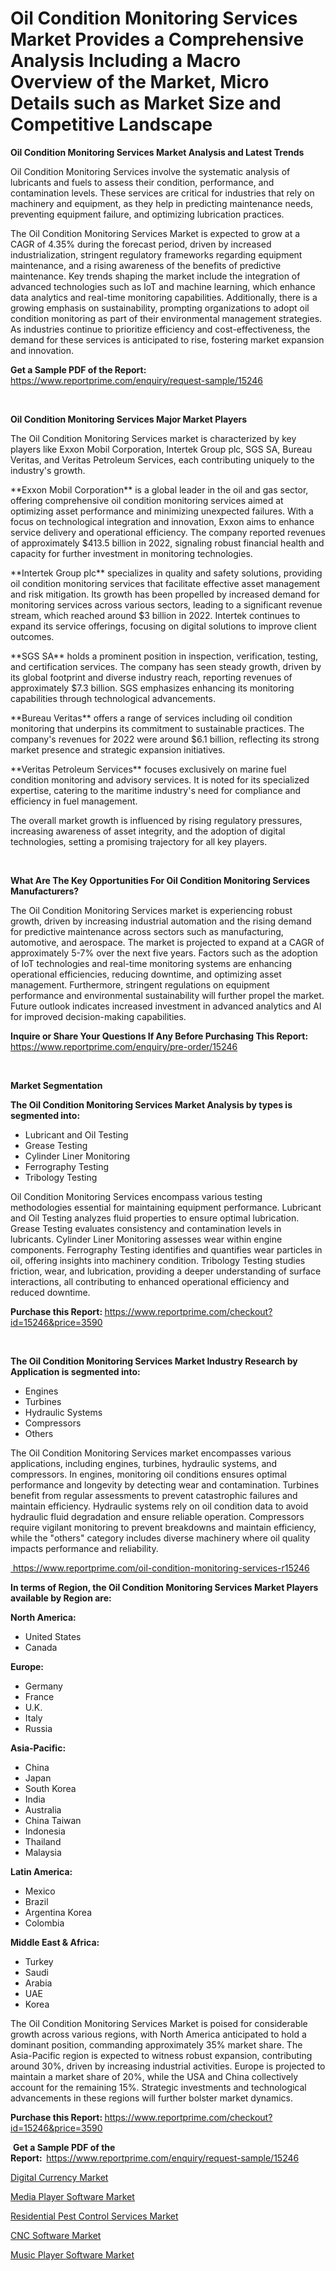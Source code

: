 <p><h1>Oil Condition Monitoring Services Market Provides a Comprehensive Analysis Including a Macro Overview of the Market, Micro Details such as Market Size and Competitive Landscape</h1></p><p><strong>Oil Condition Monitoring Services Market Analysis and Latest Trends</strong></p>
<p><p>Oil Condition Monitoring Services involve the systematic analysis of lubricants and fuels to assess their condition, performance, and contamination levels. These services are critical for industries that rely on machinery and equipment, as they help in predicting maintenance needs, preventing equipment failure, and optimizing lubrication practices.</p><p>The Oil Condition Monitoring Services Market is expected to grow at a CAGR of 4.35% during the forecast period, driven by increased industrialization, stringent regulatory frameworks regarding equipment maintenance, and a rising awareness of the benefits of predictive maintenance. Key trends shaping the market include the integration of advanced technologies such as IoT and machine learning, which enhance data analytics and real-time monitoring capabilities. Additionally, there is a growing emphasis on sustainability, prompting organizations to adopt oil condition monitoring as part of their environmental management strategies. As industries continue to prioritize efficiency and cost-effectiveness, the demand for these services is anticipated to rise, fostering market expansion and innovation.</p></p>
<p><strong>Get a Sample PDF of the Report:&nbsp;</strong> <a href="https://www.reportprime.com/enquiry/request-sample/15246?utm_campaign=114&utm_medium=2&utm_source=Github&utm_content=ia&utm_term=20032025&utm_id=oil-condition-monitoring-services">https://www.reportprime.com/enquiry/request-sample/15246</a></p>
<p>&nbsp;</p>
<p><strong>Oil Condition Monitoring Services Major Market Players</strong></p>
<p><p>The Oil Condition Monitoring Services market is characterized by key players like Exxon Mobil Corporation, Intertek Group plc, SGS SA, Bureau Veritas, and Veritas Petroleum Services, each contributing uniquely to the industry's growth.</p><p>**Exxon Mobil Corporation** is a global leader in the oil and gas sector, offering comprehensive oil condition monitoring services aimed at optimizing asset performance and minimizing unexpected failures. With a focus on technological integration and innovation, Exxon aims to enhance service delivery and operational efficiency. The company reported revenues of approximately $413.5 billion in 2022, signaling robust financial health and capacity for further investment in monitoring technologies.</p><p>**Intertek Group plc** specializes in quality and safety solutions, providing oil condition monitoring services that facilitate effective asset management and risk mitigation. Its growth has been propelled by increased demand for monitoring services across various sectors, leading to a significant revenue stream, which reached around $3 billion in 2022. Intertek continues to expand its service offerings, focusing on digital solutions to improve client outcomes.</p><p>**SGS SA** holds a prominent position in inspection, verification, testing, and certification services. The company has seen steady growth, driven by its global footprint and diverse industry reach, reporting revenues of approximately $7.3 billion. SGS emphasizes enhancing its monitoring capabilities through technological advancements.</p><p>**Bureau Veritas** offers a range of services including oil condition monitoring that underpins its commitment to sustainable practices. The company's revenues for 2022 were around $6.1 billion, reflecting its strong market presence and strategic expansion initiatives.</p><p>**Veritas Petroleum Services** focuses exclusively on marine fuel condition monitoring and advisory services. It is noted for its specialized expertise, catering to the maritime industry's need for compliance and efficiency in fuel management.</p><p>The overall market growth is influenced by rising regulatory pressures, increasing awareness of asset integrity, and the adoption of digital technologies, setting a promising trajectory for all key players.</p></p>
<p>&nbsp;</p>
<p><strong>What Are The Key Opportunities For Oil Condition Monitoring Services Manufacturers?</strong></p>
<p><p>The Oil Condition Monitoring Services market is experiencing robust growth, driven by increasing industrial automation and the rising demand for predictive maintenance across sectors such as manufacturing, automotive, and aerospace. The market is projected to expand at a CAGR of approximately 5-7% over the next five years. Factors such as the adoption of IoT technologies and real-time monitoring systems are enhancing operational efficiencies, reducing downtime, and optimizing asset management. Furthermore, stringent regulations on equipment performance and environmental sustainability will further propel the market. Future outlook indicates increased investment in advanced analytics and AI for improved decision-making capabilities.</p></p>
<p><strong>Inquire or Share Your Questions If Any Before Purchasing This Report:</strong> <a href="https://www.reportprime.com/enquiry/pre-order/15246?utm_campaign=114&utm_medium=2&utm_source=Github&utm_content=ia&utm_term=20032025&utm_id=oil-condition-monitoring-services">https://www.reportprime.com/enquiry/pre-order/15246</a></p>
<p>&nbsp;</p>
<p><strong>Market Segmentation</strong></p>
<p><strong>The Oil Condition Monitoring Services Market Analysis by types is segmented into:</strong></p>
<p><ul><li>Lubricant and Oil Testing</li><li>Grease Testing</li><li>Cylinder Liner Monitoring</li><li>Ferrography Testing</li><li>Tribology Testing</li></ul></p>
<p><p>Oil Condition Monitoring Services encompass various testing methodologies essential for maintaining equipment performance. Lubricant and Oil Testing analyzes fluid properties to ensure optimal lubrication. Grease Testing evaluates consistency and contamination levels in lubricants. Cylinder Liner Monitoring assesses wear within engine components. Ferrography Testing identifies and quantifies wear particles in oil, offering insights into machinery condition. Tribology Testing studies friction, wear, and lubrication, providing a deeper understanding of surface interactions, all contributing to enhanced operational efficiency and reduced downtime.</p></p>
<p><strong>Purchase this Report:&nbsp;</strong><a href="https://www.reportprime.com/checkout?id=15246&price=3590&utm_campaign=114&utm_medium=2&utm_source=Github&utm_content=ia&utm_term=20032025&utm_id=oil-condition-monitoring-services">https://www.reportprime.com/checkout?id=15246&price=3590</a></p>
<p>&nbsp;</p>
<p><strong>The Oil Condition Monitoring Services Market Industry Research by Application is segmented into:</strong></p>
<p><ul><li>Engines</li><li>Turbines</li><li>Hydraulic Systems</li><li>Compressors</li><li>Others</li></ul></p>
<p><p>The Oil Condition Monitoring Services market encompasses various applications, including engines, turbines, hydraulic systems, and compressors. In engines, monitoring oil conditions ensures optimal performance and longevity by detecting wear and contamination. Turbines benefit from regular assessments to prevent catastrophic failures and maintain efficiency. Hydraulic systems rely on oil condition data to avoid hydraulic fluid degradation and ensure reliable operation. Compressors require vigilant monitoring to prevent breakdowns and maintain efficiency, while the "others" category includes diverse machinery where oil quality impacts performance and reliability.</p></p>
<p><a href="https://www.reportprime.com/oil-condition-monitoring-services-r15246?utm_campaign=114&utm_medium=2&utm_source=Github&utm_content=ia&utm_term=20032025&utm_id=oil-condition-monitoring-services">&nbsp;https://www.reportprime.com/oil-condition-monitoring-services-r15246</a></p>
<p><strong>In terms of Region, the Oil Condition Monitoring Services Market Players available by Region are:</strong></p>
<p>
    <p> <strong> North America: </strong>
        <ul>
            <li>United States</li>
            <li>Canada</li>
        </ul>
        </p> 
    <p> <strong> Europe: </strong>
        <ul>
            <li>Germany</li>
            <li>France</li>
            <li>U.K.</li>
            <li>Italy</li>
            <li>Russia</li>
        </ul>
        </p> 
    <p> <strong> Asia-Pacific: </strong>
        <ul>
            <li>China</li>
            <li>Japan</li>
            <li>South Korea</li>
            <li>India</li>
            <li>Australia</li>
            <li>China Taiwan</li>
            <li>Indonesia</li>
            <li>Thailand</li>
            <li>Malaysia</li>
        </ul>
        </p> 
    <p> <strong> Latin America: </strong>
        <ul>
            <li>Mexico</li>
            <li>Brazil</li>
            <li>Argentina Korea</li>
            <li>Colombia</li>
        </ul>
        </p> 
    <p> <strong> Middle East & Africa: </strong>
        <ul>
            <li>Turkey</li>
            <li>Saudi</li>
            <li>Arabia</li>
            <li>UAE</li>
            <li>Korea</li>
        </ul>
    </p>
    </p>
<p><p>The Oil Condition Monitoring Services Market is poised for considerable growth across various regions, with North America anticipated to hold a dominant position, commanding approximately 35% market share. The Asia-Pacific region is expected to witness robust expansion, contributing around 30%, driven by increasing industrial activities. Europe is projected to maintain a market share of 20%, while the USA and China collectively account for the remaining 15%. Strategic investments and technological advancements in these regions will further bolster market dynamics.</p></p>
<p><strong>Purchase this Report: </strong><a href="https://www.reportprime.com/checkout?id=15246&price=3590&utm_campaign=114&utm_medium=2&utm_source=Github&utm_content=ia&utm_term=20032025&utm_id=oil-condition-monitoring-services">https://www.reportprime.com/checkout?id=15246&price=3590</a></p>
<p>&nbsp;<strong>Get a Sample PDF of the Report:&nbsp;&nbsp;</strong><a href="https://www.reportprime.com/enquiry/request-sample/15246?utm_campaign=114&utm_medium=2&utm_source=Github&utm_content=ia&utm_term=20032025&utm_id=oil-condition-monitoring-services">https://www.reportprime.com/enquiry/request-sample/15246</a></p>
<p><strong></strong></p>
<p><p><a href="https://github.com/saeiddaemo/Market-Research-Report-List-1/blob/main/digital-currency-market.md?utm_campaign=114&utm_medium=2&utm_source=Github&utm_content=ia&utm_term=20032025&utm_id=oil-condition-monitoring-services">Digital Currency Market</a></p><p><a href="https://github.com/shopovdjondo/Market-Research-Report-List-1/blob/main/media-player-software-market.md?utm_campaign=114&utm_medium=2&utm_source=Github&utm_content=ia&utm_term=20032025&utm_id=oil-condition-monitoring-services">Media Player Software Market</a></p><p><a href="https://github.com/supicweg/Market-Research-Report-List-1/blob/main/residential-pest-control-services-market.md?utm_campaign=114&utm_medium=2&utm_source=Github&utm_content=ia&utm_term=20032025&utm_id=oil-condition-monitoring-services">Residential Pest Control Services Market</a></p><p><a href="https://github.com/boccalyver5k/Market-Research-Report-List-1/blob/main/cnc-software-market.md?utm_campaign=114&utm_medium=2&utm_source=Github&utm_content=ia&utm_term=20032025&utm_id=oil-condition-monitoring-services">CNC Software Market</a></p><p><a href="https://github.com/plawragarile/Market-Research-Report-List-1/blob/main/music-player-software-market.md?utm_campaign=114&utm_medium=2&utm_source=Github&utm_content=ia&utm_term=20032025&utm_id=oil-condition-monitoring-services">Music Player Software Market</a></p></p>